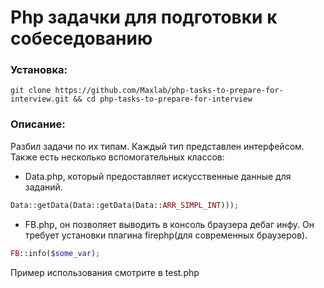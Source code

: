 # Php задачки для подготовки к собеседованию

### Установка:
```
git clone https://github.com/Maxlab/php-tasks-to-prepare-for-interview.git && cd php-tasks-to-prepare-for-interview
```


### Описание:
Разбил задачи по их типам. Каждый тип представлен интерфейсом.
Также есть несколько вспомогательных классов:
 - Data.php, который предоставляет искусственные данные для заданий.

 ```php
 Data::getData(Data::getData(Data::ARR_SIMPL_INT)));
 ```
 - FB.php, он позволяет выводить в консоль браузера дебаг инфу. Он требует установки плагина firephp(для современных браузеров).

 ```php
 FB::info($some_var);
 ```

Пример использования смотрите в test.php






